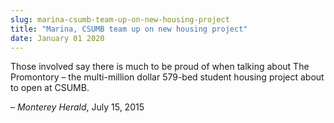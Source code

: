 ```yaml
---
slug: marina-csumb-team-up-on-new-housing-project
title: "Marina, CSUMB team up on new housing project"
date: January 01 2020
---
```


 
<p>
  Those involved say there is much to be proud of when talking about The
  Promontory – the multi&#45;million dollar 579&#45;bed student housing project
  about to open at CSUMB.
</p>
<p>– <em>Monterey Herald</em>, July 15, 2015</p>
 
